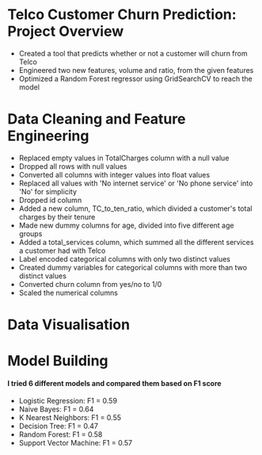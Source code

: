 # Telco Customer Churn Prediction: Project Overview 
- Created a tool that predicts whether or not a customer will churn from Telco
- Engineered two new features, volume and ratio, from the given features
- Optimized a Random Forest regressor using GridSearchCV to reach the model

# Data Cleaning and Feature Engineering
- Replaced empty values in TotalCharges column with a null value
- Dropped all rows with null values
- Converted all columns with integer values into float values
- Replaced all values with 'No internet service' or 'No phone service' into 'No' for simplicity
- Dropped id column
- Added a new column, TC_to_ten_ratio, which divided a customer's total charges by their tenure
- Made new dummy columns for age, divided into five different age groups
- Added a total_services column, which summed all the different services a customer had with Telco
- Label encoded categorical columns with only two distinct values
- Created dummy variables for categorical columns with more than two distinct values
- Converted churn column from yes/no to 1/0
- Scaled the numerical columns

# Data Visualisation

# Model Building
#### I tried 6 different models and compared them based on F1 score ####
- Logistic Regression: F1 = 0.59
- Naive Bayes: F1 = 0.64
- K Nearest Neighbors: F1 = 0.55
- Decision Tree: F1 = 0.47
- Random Forest: F1 = 0.58
- Support Vector Machine: F1 = 0.57

